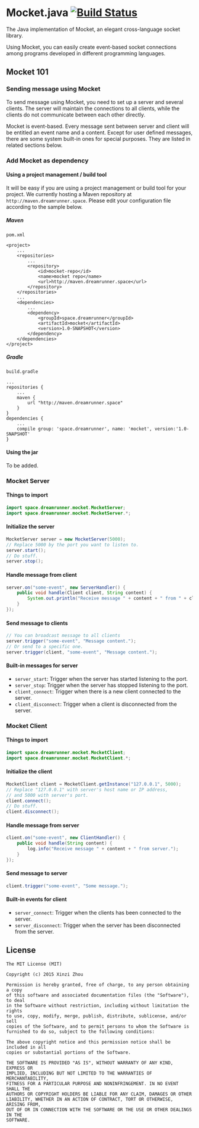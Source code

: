 # Mocket.java [![Build Status](https://travis-ci.org/imdreamrunner/Mocket.java.svg?branch=master)](https://travis-ci.org/imdreamrunner/Mocket.java)

The Java implementation of Mocket, an elegant cross-language socket library.

Using Mocket, you can easily create event-based socket connections among programs
developed in different programming languages.

## Mocket 101

### Sending message using Mocket

To send message using Mocket, you need to set up a server and several clients. The server will maintain the connections
to all clients, while the clients do not communicate between each other directly.

Mocket is event-based. Every message sent between server and client will be entitled an event name and a content.
Except for user defined messages, there are some system built-in ones for special purposes. They are listed in related
sections below.

### Add Mocket as dependency

#### Using a project management / build tool

It will be easy if you are using a project management or build tool for your project. We currently hosting a Maven 
repository at `http://maven.dreamrunner.space`. Please edit your configuration file according to the sample below.

##### Maven

`pom.xml`

```
<project>
    ...
    <repositories>
        ...
        <repository>
            <id>mocket-repo</id>
            <name>mocket repo</name>
            <url>http://maven.dreamrunner.space</url>
        </repository>
    </repositories>
    ...
    <dependencies>
        ...
        <dependency>
            <groupId>space.dreamrunner</groupId>
            <artifactId>mocket</artifactId>
            <version>1.0-SNAPSHOT</version>
        </dependency>
    </dependencies>
</project>
```

##### Gradle

`build.gradle`

```
...
repositories {
    ...
    maven {
        url "http://maven.dreamrunner.space"
    }
}
dependencies {
    ...
    compile group: 'space.dreamrunner', name: 'mocket', version:'1.0-SNAPSHOT'
}
```

#### Using the jar

To be added.

### Mocket Server

#### Things to import

```java
import space.dreamrunner.mocket.MocketServer;
import space.dreamrunner.mocket.MocketServer.*;
```

#### Initialize the server

```java
MocketServer server = new MocketServer(5000); 
// Replace 5000 by the port you want to listen to.
server.start();
// Do stuff.
server.stop();
```

#### Handle message from client

```java
server.on("some-event", new ServerHandler() {
    public void handle(Client client, String content) {
        System.out.println("Receive message " + content + " from " + client.toString());
    }
});
```

#### Send message to clients

```java
// You can broadcast message to all clients
server.trigger("some-event", "Message content.");
// Or send to a specific one.
server.trigger(client, "some-event", "Message content.");
```

#### Built-in messages for server

* `server_start`: Trigger when the server has started listening to the port.
* `server_stop`: Trigger when the server has stopped listening to the port.
* `client_connect`: Trigger when there is a new client connected to the server.
* `client_disconnect`: Trigger when a client is disconnected from the server.

### Mocket Client

#### Things to import

```java
import space.dreamrunner.mocket.MocketClient;
import space.dreamrunner.mocket.MocketClient.*;
```

#### Initialize the client

```java
MocketClient client = MocketClient.getInstance("127.0.0.1", 5000);
// Replace "127.0.0.1" with server's host name or IP address,
// and 5000 with server's port.
client.connect();
// Do stuff.
client.disconnect();
```

#### Handle message from server

```java
client.on("some-event", new ClientHandler() {
    public void handle(String content) {
        log.info("Receive message " + content + " from server.");
    }
});
```

#### Send message to server

```java
client.trigger("some-event", "Some message.");
```

#### Built-in events for client

* `server_connect`: Trigger when the clients has been connected to the server.
* `server_disconnect`: Trigger when the server has been disconnected from the server.

## License

```
The MIT License (MIT)

Copyright (c) 2015 Xinzi Zhou

Permission is hereby granted, free of charge, to any person obtaining a copy
of this software and associated documentation files (the "Software"), to deal
in the Software without restriction, including without limitation the rights
to use, copy, modify, merge, publish, distribute, sublicense, and/or sell
copies of the Software, and to permit persons to whom the Software is
furnished to do so, subject to the following conditions:

The above copyright notice and this permission notice shall be included in all
copies or substantial portions of the Software.

THE SOFTWARE IS PROVIDED "AS IS", WITHOUT WARRANTY OF ANY KIND, EXPRESS OR
IMPLIED, INCLUDING BUT NOT LIMITED TO THE WARRANTIES OF MERCHANTABILITY,
FITNESS FOR A PARTICULAR PURPOSE AND NONINFRINGEMENT. IN NO EVENT SHALL THE
AUTHORS OR COPYRIGHT HOLDERS BE LIABLE FOR ANY CLAIM, DAMAGES OR OTHER
LIABILITY, WHETHER IN AN ACTION OF CONTRACT, TORT OR OTHERWISE, ARISING FROM,
OUT OF OR IN CONNECTION WITH THE SOFTWARE OR THE USE OR OTHER DEALINGS IN THE
SOFTWARE.
```

